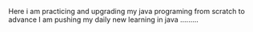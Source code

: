 Here i am practicing and upgrading my java programing from scratch to advance 
I am pushing my daily new learning in java .........
